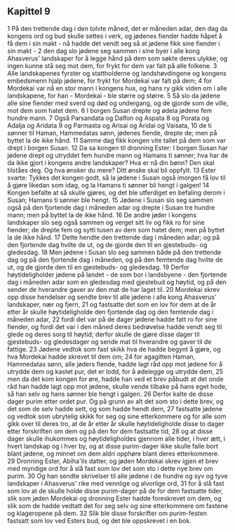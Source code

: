 ## Kapittel 9

1 På den trettende dag i den tolvte måned, det er måneden adar, den dag da kongens ord og bud skulle settes i verk, og jødenes fiender hadde håpet å få dem i sin makt - nå hadde det vendt seg så at jødene fikk sine fiender i sin makt -
2 den dag slo jødene seg sammen i sine byer i alle kong Ahasverus' landskaper for å legge hånd på dem som søkte deres ulykke; og ingen kunne stå seg mot dem, for frykt for dem var falt på alle folkene.
3 Alle landskapenes fyrster og stattholderne og landshøvdingene og kongens embedsmenn hjalp jødene, for frykt for Mordekai var falt på dem;
4 for Mordekai var nå en stor mann i kongens hus, og hans ry gikk viden om i alle landskapene, for han - Mordekai - ble større og større.
5 Så slo da jødene alle sine fiender med sverd og død og undergang, og de gjorde som de ville, mot dem som hatet dem.
6 I borgen Susan drepte og ødela jødene fem hundre mann.
7 Også Parsandata og Dalfon og Aspata
8 og Porata og Adalja og Aridata
9 og Parmasta og Arisai og Aridai og Vaisata,
10 de ti sønner til Haman, Hammedatas sønn, jødenes fiende, drepte de; men på byttet la de ikke hånd.
11 Samme dag fikk kongen vite tallet på dem som var drept i borgen Susan.
12 Da sa kongen til dronning Ester: I borgen Susan har jødene drept og utryddet fem hundre mann og Hamans ti sønner; hva har de da ikke gjort i kongens andre landskaper? Hva er nå din bønn? Den skal tilståes deg. Og hva ønsker du mere? Ditt ønske skal bli oppfylt.
13 Ester svarte: Tykkes det kongen godt, så la jødene i Susan også imorgen få lov til å gjøre likedan som idag, og la Hamans ti sønner bli hengt i galgen!
14 Kongen befalte at så skulle gjøres, og det ble utferdiget en befaling derom i Susan; Hamans ti sønner ble hengt.
15 Jødene i Susan slo seg sammen også på den fjortende dag i måneden adar og drepte i Susan tre hundre mann; men på byttet la de ikke hånd.
16 De andre jøder i kongens landskaper slo seg også sammen og verget sitt liv og fikk ro for sine fiender; de drepte fem og sytti tusen av dem som hatet dem; men på byttet la de ikke hånd.
17 Dette hendte den trettende dag i måneden adar; og på den fjortende dag hvilte de ut, og de gjorde den til en gjestebuds- og gledesdag.
18 Men jødene i Susan slo seg sammen både på den trettende dag og på den fjortende dag i måneden, og på den femtende dag hvilte de ut, og de gjorde den til en gjestebuds- og gledesdag.
19 Derfor høytideligholder jødene på landet - de som bor i landsbyene - den fjortende dag i måneden adar som en gledesdag med gjestebud og høytid, og på den sender de hverandre gaver av den mat de har laget til.
20 Mordekai skrev opp disse hendelser og sendte brev til alle jødene i alle kong Ahasverus' landskaper, nær og fjern,
21 og fastsatte det som en lov for dem at de år etter år skulle høytideligholde den fjortende dag og den femtende dag i måneden adar,
22 fordi det var på de dager jødene hadde fatt ro for sine fiender, og fordi det var i den måned deres bedrøvelse hadde vendt seg til glede og deres sorg til høytid; derfor skulle de gjøre disse dager til gjestebuds- og gledesdager og sende mat til hverandre og gaver til de fattige.
23 Jødene vedtok som fast skikk hva de hadde begynt å gjøre, og hva Mordekai hadde skrevet til dem om;
24 for agagitten Haman, Hammedatas sønn, alle jøders fiende, hadde lagt råd opp mot jødene for å utrydde dem og kastet pur, det er lodd, for å ødelegge og utrydde dem,
25 men da det kom kongen for øre, hadde han ved et brev påbudt at det onde råd han hadde lagt opp mot jødene, skulle vende tilbake på hans eget hode, så han selv og hans sønner ble hengt i galgen.
26 Derfor kalte de disse dager purim etter ordet pur. Og på grunn av alt det som sto i dette brev, og det som de selv hadde sett, og som hadde hendt dem,
27 fastsatte jødene og vedtok som ubrytelig skikk for seg og sine etterkommere og for alle som gikk over til deres tro, at de år etter år skulle høytideligholde disse to dager etter forskriften om dem og på den for dem fastsatte tid,
28 og at disse dager skulle ihukommes og høytideligholdes gjennom alle tider, i hver ætt, i hvert landskap og i hver by, og at disse purim-dager ikke skulle falle bort blant jødene, og minnet om dem aldri opphøre blant deres etterkommere.
29 Dronning Ester, Abiha'ils datter, og jøden Mordekai skrev igjen et brev med myndige ord for å slå fast som lov det som sto i dette nye brev om purim.
30 Og han sendte skrivelser til alle jødene i de hundre og syv og tyve landskaper i Ahasverus' rike med vennlige og alvorlige ord,
31 for å slå fast som lov at de skulle holde disse purim-dager på de for dem fastsatte tider, slik som jøden Mordekai og dronning Ester hadde foreskrevet om dem, og slik som de hadde vedtatt det for seg selv og sine etterkommere om fastene og klageropene på dem.
32 Slik ble disse forskrifter om purim-festen fastsatt som lov ved Esters bud, og det ble oppskrevet i en bok.
